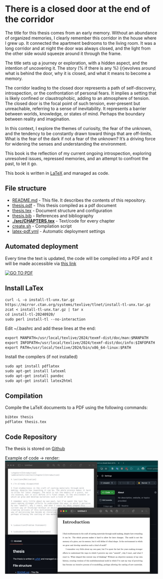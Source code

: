 # There is a closed door at the end of the corridor

The title for this thesis comes from an early memory. Without an abundance of organized memories, I clearly remember this corridor in the house where I grew up. It connected the apartment bedrooms to the living room. It was a long corridor and at night the door was always closed, and the light from the other side would squeeze around it through the frame.

The title sets up a journey or exploration, with a hidden aspect, and the intention of uncovering it. The story (% if there is any %) {r}evolves around what is behind the door, why it is closed, and what it means to become a memory.

The corridor leading to the closed door represents a path of self-discovery, introspection, or the confrontation of personal fears. It implies a setting that is likely confined or claustrophobic, adding to an atmosphere of tension. The closed door is the focal point of such tension, ever-present but unreachable, referring to a sense of inevitability. It represents a barrier between worlds, knowledge, or states of mind. Perhaps the boundary between reality and imagination.

In this context, I explore the themes of curiosity, the fear of the unknown, and the tendency to be constantly drawn toward things that are off-limits. What is the fear of the dark if not a fear of the unknown? It’s a driving force for widening the senses and understanding the environment.

This book is the reflection of my current ongoing introspection, exploring unresolved issues, repressed memories, and an attempt to confront the past, to let it go.

This book is written in [LaTeX](https://www.tug.org/texlive/quickinstall.html) and managed as code.

## File structure

* [README.md](README.md) - This file. It describes the contents of this repository.
* [thesis.pdf](https://n2048-creative-technology.github.io/thesis/thesis.pdf) - This thesis compiled as a pdf document
* [thesis.tex](src/thesis.tex) - Document structure and configuration
* [thesis.bib](src/thesis.bib) - References and bibliography
* [**./src/CHAPTERS.tex**](src/) - Text/code for every chapter
* [create.sh](create.sh) - Compilation script
* [latex-pdf.yml](.github/workflows/latex-pdf.yml) - Automatic deployment settings

## Automated deployment 

Every time the text is updated, the code will be compiled into a PDF and it will be made accessible via 
[this link](https://n2048-creative-technology.github.io/thesis/)

[![GO TO PDF](https://img.shields.io/badge/Go_to-Website-blue)](https://n2048-creative-technology.github.io/thesis/)

## Install LaTex
```
curl -L -o install-tl-unx.tar.gz https://mirror.ctan.org/systems/texlive/tlnet/install-tl-unx.tar.gz
zcat < install-tl-unx.tar.gz | tar x
cd install-tl-20240920/
sudo perl install-tl --no-interaction 
```

Edit ~/.bashrc and add these lines at the end: 
```
export MANPATH=/usr/local/texlive/2024/texmf-dist/doc/man:$MANPATH
export INFOPATH=/usr/local/texlive/2024/texmf-dist/doc/info:$INFOPATH
export PATH=/usr/local/texlive/2024/bin/x86_64-linux:$PATH
```

Install the compilers (if not installed)
```
sudo apt install pdflatex
sudo apt-get install latexml
sudo apt-get install pandoc
sudo apt-get install latex2html
```

## Compilation
Compile the LaTeX documents to a PDF using the following commands: 
```
bibtex thesis
pdflatex thesis.tex 
``` 

## Code Repository
The thesis is stored on [Github](https://github.com/n2048-creative-technology/thesis)

Example of code -> render:
![sample](./src/assets/e31c2932de04582b03825a40f7317978.jpg)